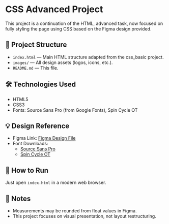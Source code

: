 # CSS Advanced Project

This project is a continuation of the HTML, advanced task, now focused on fully styling the page using CSS based on the Figma design provided.

## 📁 Project Structure

- `index.html` — Main HTML structure adapted from the css_basic project.
- `images/` — All design assets (logos, icons, etc.).
- `README.md` — This file.

## 🛠 Technologies Used

- HTML5
- CSS3
- Fonts: Source Sans Pro (from Google Fonts), Spin Cycle OT

## 💡 Design Reference

- Figma Link: [Figma Design File](https://www.figma.com/)
- Font Downloads:
  - [Source Sans Pro](https://fonts.google.com/specimen/Source+Sans+Pro)
  - [Spin Cycle OT](https://www.fonts.com/font/urw/spin-cycle-ot)

## 📄 How to Run

Just open `index.html` in a modern web browser.

## 📌 Notes

- Measurements may be rounded from float values in Figma.
- This project focuses on visual presentation, not layout restructuring.
